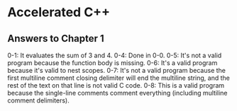 # Accelerated C++
## Answers to Chapter 1

0-1: It evaluates the sum of 3 and 4.
0-4: Done in 0-0.
0-5: It's not a valid program because the function body is missing.
0-6: It's a valid program because it's valid to nest scopes.
0-7: It's not a valid program because the first multiline comment closing delimiter will end the multiline string, and the rest of the text on that line is not valid C code.
0-8: This is a valid program because the single-line comments comment everything (including multiline comment delimiters).